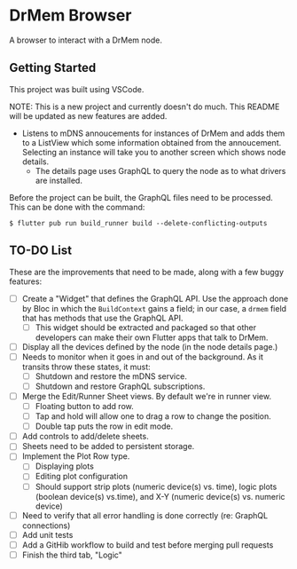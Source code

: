 # DrMem Browser

A browser to interact with a DrMem node.

## Getting Started

This project was built using VSCode.

NOTE: This is a new project and currently doesn't do much. This README will be updated as new features are added.

- Listens to mDNS annoucements for instances of DrMem and adds them to a ListView which some information obtained from the annoucement. Selecting an instance will take you to another screen which shows node details.
  - The details page uses GraphQL to query the node as to what drivers are installed.

Before the project can be built, the GraphQL files need to be processed. This can be done with the command:

```shell
$ flutter pub run build_runner build --delete-conflicting-outputs
```

## TO-DO List

These are the improvements that need to be made, along with a few buggy features:

- [ ] Create a "Widget" that defines the GraphQL API. Use the approach done by Bloc in which the `BuildContext` gains a field; in our case, a `drmem` field that has methods that use the GraphQL API.
  - [ ] This widget should be extracted and packaged so that other developers can make their own Flutter apps that talk to DrMem.
- [ ] Display all the devices defined by the node (in the node details page.)
- [ ] Needs to monitor when it goes in and out of the background. As it transits throw these states, it must:
  - [ ] Shutdown and restore the mDNS service.
  - [ ] Shutdown and restore GraphQL subscriptions.
- [ ] Merge the Edit/Runner Sheet views. By default we're in runner view.
  - [ ] Floating button to add row.
  - [ ] Tap and hold will allow one to drag a row to change the position.
  - [ ] Double tap puts the row in edit mode.
- [ ] Add controls to add/delete sheets.
- [ ] Sheets need to be added to persistent storage.
- [ ] Implement the Plot Row type.
  - [ ] Displaying plots
  - [ ] Editing plot configuration
  - [ ] Should support strip plots (numeric device(s) vs. time), logic plots (boolean device(s) vs.time), and X-Y (numeric device(s) vs. numeric device)
- [ ] Need to verify that all error handling is done correctly (re: GraphQL connections)
- [ ] Add unit tests
- [ ] Add a GitHib workflow to build and test before merging pull requests
- [ ] Finish the third tab, "Logic"